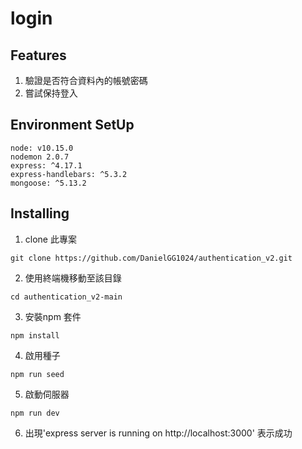 # login



## Features

1. 驗證是否符合資料內的帳號密碼
2. 嘗試保持登入

## Environment SetUp

    node: v10.15.0
    nodemon 2.0.7
    express: ^4.17.1
    express-handlebars: ^5.3.2
    mongoose: ^5.13.2

## Installing 

1. clone 此專案
```
git clone https://github.com/DanielGG1024/authentication_v2.git
```
2. 使用終端機移動至該目錄
```
cd authentication_v2-main
```
3. 安裝npm 套件
```
npm install
```
4. 啟用種子
```
npm run seed
```
5. 啟動伺服器
```
npm run dev
```
6. 出現'express server is running on http://localhost:3000'
表示成功
